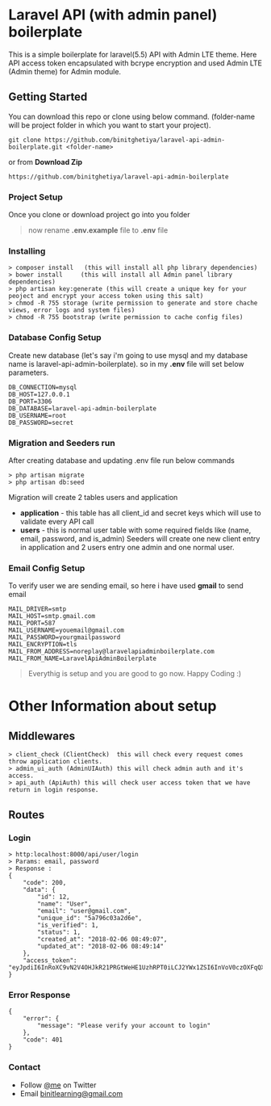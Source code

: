 # Laravel API (with admin panel) boilerplate
This is a simple boilerplate for laravel(5.5) API with Admin LTE theme.
Here API access token encapsulated with bcrype encryption and used Admin LTE (Admin theme) for Admin module.

## Getting Started
You can download this repo or clone using below command. (folder-name will be project folder in which you want to start your project).
```
git clone https://github.com/binitghetiya/laravel-api-admin-boilerplate.git <folder-name>
```
or from **Download Zip**
```
https://github.com/binitghetiya/laravel-api-admin-boilerplate 
```

### Project Setup
Once you clone or download project go into you folder

>now rename **.env.example** file to **.env** file

### Installing
```
> composer install   (this will install all php library dependencies)
> bower install     (this will install all Admin panel library dependencies)
> php artisan key:generate (this will create a unique key for your peoject and encrypt your access token using this salt)
> chmod -R 755 storage (write permission to generate and store chache views, error logs and system files)
> chmod -R 755 bootstrap (write permission to cache config files)
```

### Database Config Setup
Create new database (let's say i'm going to use mysql and my database name is laravel-api-admin-boilerplate).
so in my **.env** file will set below parameters.
```
DB_CONNECTION=mysql
DB_HOST=127.0.0.1
DB_PORT=3306
DB_DATABASE=laravel-api-admin-boilerplate
DB_USERNAME=root
DB_PASSWORD=secret
```
### Migration and Seeders run
After creating database and updating .env file run below commands
```
> php artisan migrate
> php artisan db:seed
```
Migration will create 2 tables users and application
* **application** - this table has all client_id and secret keys which will use to validate every API call
* **users** - this is normal user table with some required fields like (name, email, password, and is_admin)
Seeders will create one new client entry in application and 2 users entry one admin and one normal user.


### Email Config Setup
To verify user we are sending email, so here i have used **gmail** to send email
```
MAIL_DRIVER=smtp
MAIL_HOST=smtp.gmail.com
MAIL_PORT=587
MAIL_USERNAME=youemail@gmail.com
MAIL_PASSWORD=yourgmailpassword
MAIL_ENCRYPTION=tls
MAIL_FROM_ADDRESS=noreplay@laravelapiadminboilerplate.com
MAIL_FROM_NAME=LaravelApiAdminBoilerplate
```

>Everythig is setup and you are good to go now. Happy Coding :)

# Other Information about setup
## Middlewares
```
> client_check (ClientCheck)  this will check every request comes throw application clients.
> admin_ui_auth (AdminUIAuth) this will check admin auth and it's access.
> api_auth (ApiAuth) this will check user access token that we have return in login response.
```
## Routes
### Login
```
> http:localhost:8000/api/user/login   
> Params: email, password
> Response : 
{
    "code": 200,
    "data": {
        "id": 12,
        "name": "User",
        "email": "user@gmail.com",
        "unique_id": "5a796c03a2d6e",
        "is_verified": 1,
        "status": 1,
        "created_at": "2018-02-06 08:49:07",
        "updated_at": "2018-02-06 08:49:14"
    },
    "access_token": "eyJpdiI6InRoXC9vN2V4OHJkR21PRGtWeHE1UzhRPT0iLCJ2YWx1ZSI6InVoV0czOXFqQXlVMzVid21yWFFhaHpVRDZEUm44aUVHRG5VMDNCTWpzT1FKMFZpQkZvMFFsTzlja0R3RnVUdWdhbWRXK1U1alNqQlBiMGgzb3lmNGpKaWRoc2JQUlwvXC9mRERqSkJFOU9tR1BtRlNIeUVkSGpaTUZGaHlwS0htR3dDbGlMV3l0a01GMFVrTlwvRGtsMnhLc0hvaDZUZGpGbHBnXC9QQ1ZUUm5KS1M4cGp6MG1nalFxcVwvVmc3c3N0WWJHV3JyalZwXC9MemVHTDRpNnhqNjlIWk43Yzd6YTdaeXhvM0x0Q3pOWnpvVnM9IiwibWFjIjoiZmY2MWM1NzQxODU5NzZiMmU3NDAwODZkODVkZmY4ZjcwYjljNGMxNTU3MTI1NmMxYTI1Mzc1NGFlMDJiNDkwNSJ9"
}
```
### Error Response
```
{
    "error": {
        "message": "Please verify your account to login"
    },
    "code": 401
}
```

### Contact 
* Follow [@me](https://twitter.com/binitghetiya) on Twitter
* Email <binitlearning@gmail.com>
